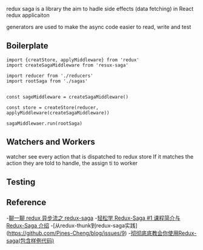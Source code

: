 

redux saga is a library the aim to hadle side effects (data fetching) in React redux applicaiton

generators are used to make the async code easier to read, write and test

## Boilerplate
```
import {creatStore, applyMiddleware} from 'redux'
import createSagaMiddleware from 'resux-saga'

import reducer from './reducers'
import rootSaga from './sagas'


const sageMiddleware = createSagaMiddleware()

const store = createStore(reducer, applyMiddleware(createSagaMiddleware))

sagaMiddlewaer.run(rootSaga)
```

## Watchers and Workers
watcher see every action that is dispatched to redux store
If it matches the action they are told to handle, the assign ti to worker




## Testing

## Reference
-[聊一聊 redux 异步流之 redux-saga](https://www.jianshu.com/p/e84493c7af35)
-[轻松学 Redux-Saga #1 课程简介与 Redux-Saga 介绍](https://www.youtube.com/watch?v=JuX9aJhvO_s&t=26s)
-[从redux-thunk到redux-saga实践] (https://github.com/Pines-Cheng/blog/issues/9)
-[彻彻底底教会你使用Redux-saga(包含样例代码)](https://segmentfault.com/a/1190000015583055)